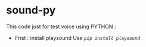 # sound-py
This code just for test voice using PYTHON :
- Frist : install playsound
Use *`pip install playsound`*
